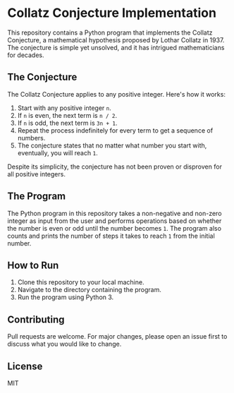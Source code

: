# Collatz Conjecture Implementation

This repository contains a Python program that implements the Collatz Conjecture, a mathematical hypothesis proposed by Lothar Collatz in 1937. The conjecture is simple yet unsolved, and it has intrigued mathematicians for decades.

## The Conjecture

The Collatz Conjecture applies to any positive integer. Here's how it works:

1. Start with any positive integer `n`.
2. If `n` is even, the next term is `n / 2`.
3. If `n` is odd, the next term is `3n + 1`.
4. Repeat the process indefinitely for every term to get a sequence of numbers.
5. The conjecture states that no matter what number you start with, eventually, you will reach `1`.

Despite its simplicity, the conjecture has not been proven or disproven for all positive integers.

## The Program

The Python program in this repository takes a non-negative and non-zero integer as input from the user and performs operations based on whether the number is even or odd until the number becomes `1`. The program also counts and prints the number of steps it takes to reach `1` from the initial number.

## How to Run

1. Clone this repository to your local machine.
2. Navigate to the directory containing the program.
3. Run the program using Python 3.

## Contributing

Pull requests are welcome. For major changes, please open an issue first to discuss what you would like to change.

## License

MIT

